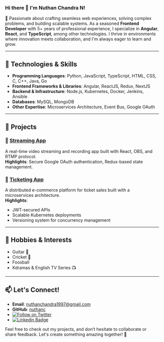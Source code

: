 ### Hi there 👋 I'm Nuthan Chandra N!

🚀 Passionate about crafting seamless web experiences, solving complex problems, and building scalable systems. As a seasoned **Frontend Developer** with 5+ years of professional experience, I specialize in **Angular**, **React**, and **TypeScript**, among other technologies. I thrive in environments where innovation meets collaboration, and I'm always eager to learn and grow.

---

## 🔧 Technologies & Skills

- **Programming Languages**: Python, JavaScript, TypeScript, HTML, CSS, C, C++, Java, Go  
- **Frontend Frameworks & Libraries**: Angular, ReactJS, Redux, NextJS  
- **Backend & Infrastructure**: Node.js, Kubernetes, Docker, Jenkins, Ansible  
- **Databases**: MySQL, MongoDB  
- **Other Expertise**: Microservices Architecture, Event Bus, Google OAuth  

---

## 🌟 Projects

### 🎥 [Streaming App](https://github.com/nuthanc/react/tree/master/streams)
A real-time video streaming and recording app built with React, OBS, and RTMP protocol.  
**Highlights**: Secure Google OAuth authentication, Redux-based state management.

### 🎫 [Ticketing App](https://github.com/nuthanc/microservice/tree/master/ticketing)
A distributed e-commerce platform for ticket sales built with a microservices architecture.  
**Highlights**:  
- JWT-secured APIs  
- Scalable Kubernetes deployments  
- Versioning system for concurrency management

---

## 🎸 Hobbies & Interests
- Guitar 🎵  
- Cricket 🏏  
- Foosball  
- Kdramas & English TV Series 📺  

---

## 📫 Let's Connect!

- **Email**: [nuthanchandra1997@gmail.com](mailto:nuthanchandra1997@gmail.com)  
- **GitHub**: [nuthanc](https://github.com/nuthanc)
- [![Follow on Twitter](https://img.shields.io/twitter/follow/nuthanchandra19.svg?logo=twitter)](https://twitter.com/nuthanchandra19)
- [![Linkedin Badge](https://img.shields.io/badge/-Nuthan%20Chandra-blue?style=flat-square&logo=Linkedin&logoColor=white&link=https://www.linkedin.com/in/nuthanchandra-n/)](https://www.linkedin.com/in/nuthanchandra-n/)

Feel free to check out my projects, and don’t hesitate to collaborate or share feedback. Let's create something amazing together! 🌟
